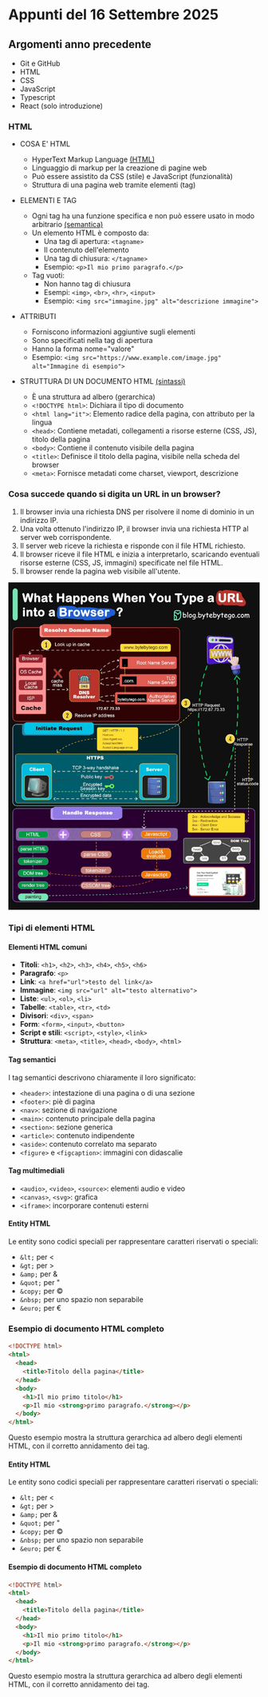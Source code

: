 # Appunti del 16 Settembre 2025

## Argomenti anno precedente
- Git e GitHub
- HTML 
- CSS
- JavaScript
- Typescript
- React (solo introduzione)

### HTML
- COSA E' HTML
    - HyperText Markup Language [(HTML)](./definizioni/semantica.md "Definizione di HTML")
    - Linguaggio di markup per la creazione di pagine web
    - Può essere assistito da CSS (stile) e JavaScript (funzionalità)
    - Struttura di una pagina web tramite elementi (tag)

- ELEMENTI E TAG
    - Ogni tag ha una funzione specifica e non può essere usato in modo arbitrario [(semantica)](./definizioni/semantica.md "Definizione di semantica")
    - Un elemento HTML è composto da:
        - Una tag di apertura: `<tagname>`
        - Il contenuto dell'elemento
        - Una tag di chiusura: `</tagname>`
        - Esempio: `<p>Il mio primo paragrafo.</p>`
    - Tag vuoti:
        - Non hanno tag di chiusura
        - Esempi: `<img>`, `<br>`, `<hr>`, `<input>`
        - Esempio: `<img src="immagine.jpg" alt="descrizione immagine">`

- ATTRIBUTI
    - Forniscono informazioni aggiuntive sugli elementi
    - Sono specificati nella tag di apertura
    - Hanno la forma nome="valore"
    - Esempio: `<img src="https://www.example.com/image.jpg" alt="Immagine di esempio">`

- STRUTTURA DI UN DOCUMENTO HTML [(sintassi)](./definizioni/semantica.md "Definizione di sintassi")
    - È una struttura ad albero (gerarchica)
    - `<!DOCTYPE html>`: Dichiara il tipo di documento
    - `<html lang="it">`: Elemento radice della pagina, con attributo per la lingua
    - `<head>`: Contiene metadati, collegamenti a risorse esterne (CSS, JS), titolo della pagina
    - `<body>`: Contiene il contenuto visibile della pagina
    - `<title>`: Definisce il titolo della pagina, visibile nella scheda del browser
    - `<meta>`: Fornisce metadati come charset, viewport, descrizione

### Cosa succede quando si digita un URL in un browser? 
1. Il browser invia una richiesta DNS per risolvere il nome di dominio in un indirizzo IP.
2. Una volta ottenuto l'indirizzo IP, il browser invia una richiesta HTTP al server web corrispondente. 
3. Il server web riceve la richiesta e risponde con il file HTML richiesto.
4. Il browser riceve il file HTML e inizia a interpretarlo, scaricando eventuali risorse esterne (CSS, JS, immagini) specificate nel file HTML.
5. Il browser rende la pagina web visibile all'utente.

![Cosa succede?](./URL.gif "Cosa succede quando si digita un URL in un browser?")

### Tipi di elementi HTML

#### Elementi HTML comuni
- **Titoli**: `<h1>`, `<h2>`, `<h3>`, `<h4>`, `<h5>`, `<h6>`
- **Paragrafo**: `<p>`
- **Link**: `<a href="url">testo del link</a>`
- **Immagine**: `<img src="url" alt="testo alternativo">`
- **Liste**: `<ul>`, `<ol>`, `<li>`
- **Tabelle**: `<table>`, `<tr>`, `<td>`
- **Divisori**: `<div>`, `<span>`
- **Form**: `<form>`, `<input>`, `<button>`
- **Script e stili**: `<script>`, `<style>`, `<link>`
- **Struttura**: `<meta>`, `<title>`, `<head>`, `<body>`, `<html>`

#### Tag semantici
I tag semantici descrivono chiaramente il loro significato:
- `<header>`: intestazione di una pagina o di una sezione
- `<footer>`: piè di pagina
- `<nav>`: sezione di navigazione
- `<main>`: contenuto principale della pagina
- `<section>`: sezione generica
- `<article>`: contenuto indipendente
- `<aside>`: contenuto correlato ma separato
- `<figure>` e `<figcaption>`: immagini con didascalie

#### Tag multimediali
- `<audio>`, `<video>`, `<source>`: elementi audio e video
- `<canvas>`, `<svg>`: grafica
- `<iframe>`: incorporare contenuti esterni

#### Entity HTML
Le entity sono codici speciali per rappresentare caratteri riservati o speciali:
- `&lt;` per <
- `&gt;` per >
- `&amp;` per &
- `&quot;` per "
- `&copy;` per ©
- `&nbsp;` per uno spazio non separabile
- `&euro;` per €

### Esempio di documento HTML completo
```html
<!DOCTYPE html>
<html>
  <head>
    <title>Titolo della pagina</title>
  </head>
  <body>
    <h1>Il mio primo titolo</h1>
    <p>Il mio <strong>primo paragrafo.</strong></p>
  </body>
</html>
```

Questo esempio mostra la struttura gerarchica ad albero degli elementi HTML, con il corretto annidamento dei tag.
#### Entity HTML
Le entity sono codici speciali per rappresentare caratteri riservati o speciali:
- `&lt;` per <
- `&gt;` per >
- `&amp;` per &
- `&quot;` per "
- `&copy;` per ©
- `&nbsp;` per uno spazio non separabile
- `&euro;` per €

#### Esempio di documento HTML completo
```html
<!DOCTYPE html>
<html>
  <head>
    <title>Titolo della pagina</title>
  </head>
  <body>
    <h1>Il mio primo titolo</h1>
    <p>Il mio <strong>primo paragrafo.</strong></p>
  </body>
</html>
```

Questo esempio mostra la struttura gerarchica ad albero degli elementi HTML, con il corretto annidamento dei tag.


